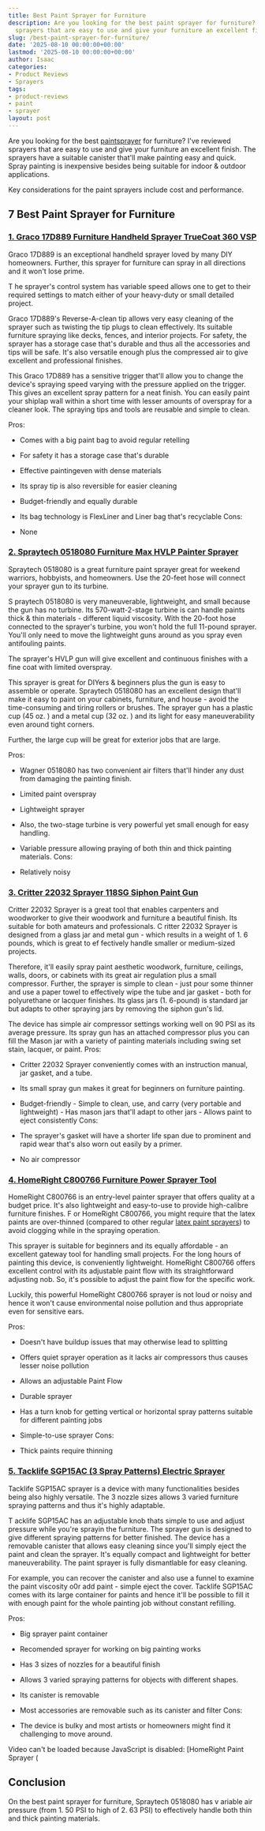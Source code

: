 ```yaml
---
title: Best Paint Sprayer for Furniture
description: Are you looking for the best paint sprayer for furniture? I've reviewed
  sprayers that are easy to use and give your furniture an excellent finish. The...
slug: /best-paint-sprayer-for-furniture/
date: '2025-08-10 00:00:00+00:00'
lastmod: '2025-08-10 00:00:00+00:00'
author: Isaac
categories:
- Product Reviews
- Sprayers
tags:
- product-reviews
- paint
- sprayer
layout: post
---
```

Are you looking for the best [paint](https://pestpolicy.com/best-paint-roller-to-hide-imperfections/)[sprayer](https://pestpolicy.com/best-paint-sprayer-for-ceiling/) for furniture? I've reviewed sprayers that are easy to use and give your furniture an excellent finish. The sprayers have a suitable canister that'll make painting easy and quick. Spray painting is inexpensive besides being suitable for indoor & outdoor applications.

Key considerations for the paint sprayers include cost and performance.

##  7 Best Paint Sprayer for Furniture

###  [1. Graco 17D889 Furniture Handheld Sprayer TrueCoat 360 VSP](https://www.amazon.com/dp/B00ZLIV55A/?tag=p-policy-20)

Graco 17D889 is an exceptional handheld sprayer loved by many DIY homeowners. Further, this sprayer for furniture can spray in all directions and it won't lose prime.

T he sprayer's control system has variable speed allows one to get to their required settings to match either of your heavy-duty or small detailed project.

Graco 17D889's Reverse-A-clean tip allows very easy cleaning of the sprayer such as twisting the tip plugs to clean effectively. Its suitable furniture spraying like decks, fences, and interior projects. For safety, the sprayer has a storage case that's durable and thus all the accessories and tips will be safe. It's also versatile enough plus the compressed air to give excellent and professional finishes.

This Graco 17D889 has a sensitive trigger that'll allow you to change the device's spraying speed varying with the pressure applied on the trigger. This gives an excellent spray pattern for a neat finish. You can easily paint your shiplap wall within a short time with lesser amounts of overspray for a cleaner look. The spraying tips and tools are reusable and simple to clean.

Pros:

- Comes with a big paint bag to avoid regular retelling

- For safety it has a storage case that's durable

- Effective paintingeven with dense materials

- Its spray tip is also reversible for easier cleaning

- Budget-friendly and equally durable

- Its bag technology is FlexLiner and Liner bag that's recyclable Cons:

- None

###  [2. Spraytech 0518080 Furniture Max HVLP Painter Sprayer](https://www.amazon.com/dp/B003PGQI48/?tag=p-policy-20)

Spraytech 0518080 is a great furniture paint sprayer great for weekend warriors, hobbyists, and homeowners. Use the 20-feet hose will connect your sprayer gun to its turbine.

S praytech 0518080 is very maneuverable, lightweight, and small because the gun has no turbine. Its 570-watt-2-stage turbine is can handle paints thick & thin materials - different liquid viscosity. With the 20-foot hose connected to the sprayer's turbine, you won't hold the full 11-pound sprayer. You'll only need to move the lightweight guns around as you spray even antifouling paints.

The sprayer's HVLP gun will give excellent and continuous finishes with a fine coat with limited overspray.

This sprayer is great for DIYers & beginners plus the gun is easy to assemble or operate. Spraytech 0518080 has an excellent design that'll make it easy to paint on your cabinets, furniture, and house - avoid the time-consuming and tiring rollers or brushes. The sprayer gun has a plastic cup (45 oz. ) and a metal cup (32 oz. ) and its light for easy maneuverability even around tight corners.

Further, the large cup will be great for exterior jobs that are large.

Pros:

- Wagner 0518080 has two convenient air filters that'll hinder any dust from damaging the painting finish.

- Limited paint overspray

- Lightweight sprayer

- Also, the two-stage turbine is very powerful yet small enough for easy handling.

- Variable pressure allowing praying of both thin and thick painting materials. Cons:

- Relatively noisy

###  [3. Critter 22032 Sprayer 118SG Siphon Paint Gun](https://www.amazon.com/dp/B00006FRPJ/?tag=p-policy-20)

Critter 22032 Sprayer is a great tool that enables carpenters and woodworker to give their woodwork and furniture a beautiful finish. Its suitable for both amateurs and professionals. C ritter 22032 Sprayer is designed from a glass jar and metal gun - which results in a weight of 1. 6 pounds, which is great to ef fectively handle smaller or medium-sized projects.

Therefore, it'll easily spray paint aesthetic woodwork, furniture, ceilings, walls, doors, or cabinets with its great air regulation plus a small compressor. Further, the sprayer is simple to clean - just pour some thinner and use a paper towel to effectively wipe the tube and jar gasket - both for polyurethane or lacquer finishes. Its glass jars (1. 6-pound) is standard jar but adapts to other spraying jars by removing the siphon gun's lid.

The device has simple air compressor settings working well on 90 PSI as its average pressure. Its spray gun has an attached compressor plus you can fill the Mason jar with a variety of painting materials including swing set stain, lacquer, or paint.
Pros:

- Critter 22032 Sprayer conveniently comes with an instruction manual, jar gasket, and a tube.

- Its small spray gun makes it great for beginners on furniture painting.

- Budget-friendly - Simple to clean, use, and carry (very portable and lightweight) - Has mason jars that'll adapt to other jars - Allows paint to eject consistently
Cons:

- The sprayer's gasket will have a shorter life span due to prominent and rapid wear that's also worn out easily by a primer.

- No air compressor

###  [4. HomeRight C800766 Furniture Power Sprayer Tool](https://www.amazon.com/dp/B003VKFDEO/?tag=p-policy-20)

HomeRight C800766 is an entry-level painter sprayer that offers quality at a budget price. It's also lightweight and easy-to-use to provide high-calibre furniture finishes. F or HomeRight C800766, you might require that the latex paints are over-thinned (compared to other regular [latex paint sprayers](https://pestpolicy.com/best-sprayer-for-latex-paint/)) to avoid clogging while in the spraying operation.

This sprayer is suitable for beginners and its equally affordable - an excellent gateway tool for handling small projects. For the long hours of painting this device, is conveniently lightweight. HomeRight C800766 offers excellent control with its adjustable paint flow with its straightforward adjusting nob. So, it's possible to adjust the paint flow for the specific work.

Luckily, this powerful HomeRight C800766 sprayer is not loud or noisy and hence it won't cause environmental noise pollution and thus appropriate even for sensitive ears.

Pros:

- Doesn't have buildup issues that may otherwise lead to splitting

- Offers quiet sprayer operation as it lacks air compressors thus causes lesser noise pollution

- Allows an adjustable Paint Flow

- Durable sprayer

- Has a turn knob for getting vertical or horizontal spray patterns suitable for different painting jobs

- Simple-to-use sprayer Cons:

- Thick paints require thinning

###  [5. Tacklife SGP15AC (3 Spray Patterns) Electric Sprayer](https://www.amazon.com/dp/B06Y3QKQY4/?tag=p-policy-20)

Tacklife SGP15AC sprayer is a device with many functionalities besides being also highly versatile. The 3 nozzle sizes allows 3 varied furniture spraying patterns and thus it's highly adaptable.

T acklife SGP15AC has an adjustable knob thats simple to use and adjust pressure while you're sprayin the furniture. The sprayer gun is designed to give different spraying patterns for better finished. The device has a removable canister that allows easy cleaning since you'll simply eject the paint and clean the sprayer. It's equally compact and lightweight for better maneuverability. The paint sprayer is fully dismantlable for easy cleaning.

For example, you can recover the canister and also use a funnel to examine the paint viscosity o0r add paint - simple eject the cover. Tacklife SGP15AC comes with its large container for paints and hence it'll be possible to fill it with enough paint for the whole painting job without constant refilling.

Pros:

- Big sprayer paint container

- Recomended sprayer for working on big painting works

- Has 3 sizes of nozzles for a beautiful finish

- Allows 3 varied spraying patterns for objects with different shapes.

- Its canister is removable

- Most accessories are removable such as its canister and filter Cons:

- The device is bulky and most artists or homeowners might find it challenging to move around.

Video can't be loaded because JavaScript is disabled: [HomeRight Paint Sprayer (

##  Conclusion

On the best paint sprayer for furniture, Spraytech 0518080 has v ariable air pressure (from 1. 50 PSI to high of 2. 63 PSI) to effectively handle both thin and thick painting materials.